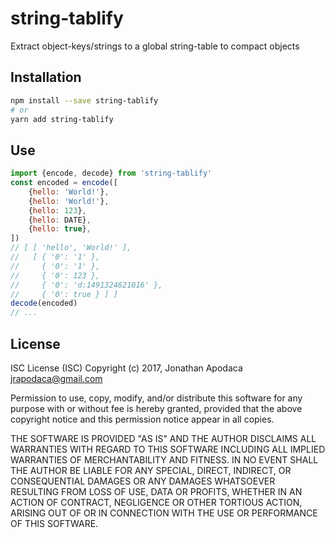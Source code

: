 # string-tablify

Extract object-keys/strings to a global string-table to compact objects

## Installation

```sh
npm install --save string-tablify
# or
yarn add string-tablify
```

## Use

```js
import {encode, decode} from 'string-tablify'
const encoded = encode([
	{hello: 'World!'},
	{hello: 'World!'},
	{hello: 123},
	{hello: DATE},
	{hello: true},
])
// [ [ 'hello', 'World!' ],
//   [ { '0': '1' },
//     { '0': '1' },
//     { '0': 123 },
//     { '0': 'd:1491324621016' },
//     { '0': true } ] ]
decode(encoded)
// ...
```

## License

ISC License (ISC) Copyright (c) 2017, Jonathan Apodaca jrapodaca@gmail.com

Permission to use, copy, modify, and/or distribute this software for any purpose with or without fee is hereby granted, provided that the above copyright notice and this permission notice appear in all copies.

THE SOFTWARE IS PROVIDED "AS IS" AND THE AUTHOR DISCLAIMS ALL WARRANTIES WITH REGARD TO THIS SOFTWARE INCLUDING ALL IMPLIED WARRANTIES OF MERCHANTABILITY AND FITNESS. IN NO EVENT SHALL THE AUTHOR BE LIABLE FOR ANY SPECIAL, DIRECT, INDIRECT, OR CONSEQUENTIAL DAMAGES OR ANY DAMAGES WHATSOEVER RESULTING FROM LOSS OF USE, DATA OR PROFITS, WHETHER IN AN ACTION OF CONTRACT, NEGLIGENCE OR OTHER TORTIOUS ACTION, ARISING OUT OF OR IN CONNECTION WITH THE USE OR PERFORMANCE OF THIS SOFTWARE.
